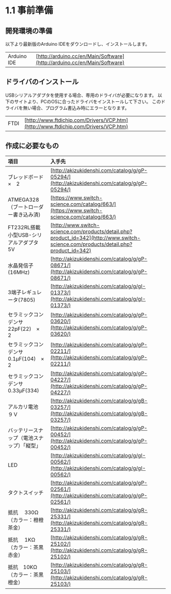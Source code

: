 # 1.1 事前準備

## 開発環境の準備


以下より最新版のArduino IDEをダウンロードし、インストールします。


|||
|:--|:--|
|Arduino IDE|[http://arduino.cc/en/Main/Software](http://arduino.cc/en/Main/Software)|


## ドライバのインストール

USBシリアルアダプタを使用する場合、専用のドライバが必要になります。
以下のサイトより、PCのOSに合ったドライバをインストールして下さい。
このドライバを無い場合、プログラム書込み時にエラーとなります。

|||
|:--|:--|
|FTDI|[http://www.ftdichip.com/Drivers/VCP.htm](http://www.ftdichip.com/Drivers/VCP.htm)|


## 作成に必要なもの


|項目|入手先|
|:--|:--|
|ブレッドボード　×　2|[http://akizukidenshi.com/catalog/g/gP-05294/](http://akizukidenshi.com/catalog/g/gP-05294/)|
|ATMEGA328（ブートローダー書き込み済)|[https://www.switch-science.com/catalog/663/](https://www.switch-science.com/catalog/663/)|
|FT232RL搭載小型USB-シリアルアダプタ 5V|[http://www.switch-science.com/products/detail.php?product_id=342](http://www.switch-science.com/products/detail.php?product_id=342)|
|水晶発信子(16MHz)|[http://akizukidenshi.com/catalog/g/gP-08671/](http://akizukidenshi.com/catalog/g/gP-08671/)|
|3端子レギュレータ(7805)|[http://akizukidenshi.com/catalog/g/gI-01373/](http://akizukidenshi.com/catalog/g/gI-01373/)|
|セラミックコンデンサ 22pF(22)　×　2|[http://akizukidenshi.com/catalog/g/gP-03620/](http://akizukidenshi.com/catalog/g/gP-03620/)|
|セラミックコンデンサ 0.1μF(104)　×　2|[http://akizukidenshi.com/catalog/g/gP-02211/](http://akizukidenshi.com/catalog/g/gP-02211/)|
|セラミックコンデンサ 0.33μF(334)|[http://akizukidenshi.com/catalog/g/gP-04227/](http://akizukidenshi.com/catalog/g/gP-04227/)|
|アルカリ電池　９Ｖ|[http://akizukidenshi.com/catalog/g/gB-03257/](http://akizukidenshi.com/catalog/g/gB-03257/)|
|バッテリースナップ（電池スナップ）「縦型」|[http://akizukidenshi.com/catalog/g/gP-00452/](http://akizukidenshi.com/catalog/g/gP-00452/)|
|LED|[http://akizukidenshi.com/catalog/g/gI-00562/](http://akizukidenshi.com/catalog/g/gI-00562/)|
|タクトスイッチ|[http://akizukidenshi.com/catalog/g/gP-02561/](http://akizukidenshi.com/catalog/g/gP-02561/)|
|抵抗　 330Ω　（カラー：橙橙茶金）| [http://akizukidenshi.com/catalog/g/gR-25331/](http://akizukidenshi.com/catalog/g/gR-25331/)|
|抵抗　 1KΩ　（カラー：茶黒赤金）| [http://akizukidenshi.com/catalog/g/gR-25102/](http://akizukidenshi.com/catalog/g/gR-25102/)|
|抵抗　10KΩ　（カラー：茶黒橙金）|[http://akizukidenshi.com/catalog/g/gR-25103/](http://akizukidenshi.com/catalog/g/gR-25103/)|

